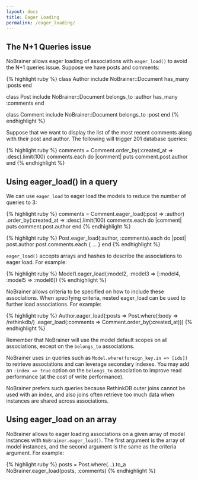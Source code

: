 ```yaml
---
layout: docs
title: Eager Loading
permalink: /eager_loading/
---
```


## The N+1 Queries issue

NoBrainer allows eager loading of associations with `eager_load()` to avoid the N+1
queries issue.  Suppose we have posts and comments:

{% highlight ruby %}
class Author
  include NoBrainer::Document
  has_many :posts
end

class Post
  include NoBrainer::Document
  belongs_to :author
  has_many :comments
end

class Comment
  include NoBrainer::Document
  belongs_to :post
end
{% endhighlight %}

Suppose that we want to display the list of the most recent comments along with
their post and author. The following will trigger 201 database queries:

{% highlight ruby %}
comments = Comment.order_by(:created_at => :desc).limit(100)
comments.each do |comment|
  puts comment.post.author
end
{% endhighlight %}

## Using eager_load() in a query

We can use `eager_load` to eager load the models to reduce the number of queries to 3:

{% highlight ruby %}
comments = Comment.eager_load(:post => :author)
                  .order_by(:created_at => :desc).limit(100)
comments.each do |comment|
  puts comment.post.author
end
{% endhighlight %}

{% highlight ruby %}
Post.eager_load(:author, :comments).each do |post|
  post.author
  post.comments.each { ... }
end
{% endhighlight %}

`eager_load()` accepts arrays and hashes to describe the associations to eager load.
For example:

{% highlight ruby %}
Model1.eager_load(:model2, :model3 => [:model4, :model5 => :model6])
{% endhighlight %}

NoBrainer allows criteria to be specified on how to include these associations.
When specifying criteria, nested eager_load can be used to further load associations.
For example:

{% highlight ruby %}
Author.eager_load(:posts => Post.where(:body => /rethinkdb/)
                    .eager_load(:comments => Comment.order_by(:created_at)))
{% endhighlight %}

Remember that NoBrainer will use the model default scopes on all associations,
except on the `belongs_to` associations.

NoBrainer uses `in` queries such as `Model.where(foreign_key.in => [ids])` to retrieve
associations and can leverage secondary indexes.
You may add an `:index => true` option on the `belongs_to` association to improve
read performance (at the cost of write performance).

NoBrainer prefers such queries because RethinkDB outer joins cannot be used with
an index, and also joins often retrieve too much data when instances are shared
across associations.

## Using eager_load on an array

NoBrainer allows to eager loading associations on a given array of model
instances with `NoBrainer.eager_load()`. The first argument is the array of
model instances, and the second argument is the same as the criteria argument.
For example:

{% highlight ruby %}
posts = Post.where(...).to_a
NoBrainer.eager_load(posts, :comments)
{% endhighlight %}
